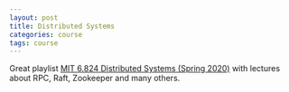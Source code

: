 ```yaml
---
layout: post
title: Distributed Systems
categories: course
tags: course
---
```


Great playlist [MIT 6.824 Distributed Systems (Spring 2020)](https://www.youtube.com/playlist?list=PLrw6a1wE39_tb2fErI4-WkMbsvGQk9_UB) with lectures about RPC, Raft, Zookeeper and many others.